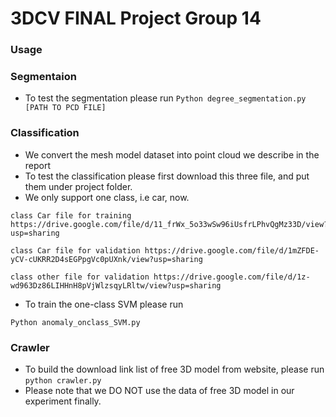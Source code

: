 # 3DCV FINAL Project Group 14 

### Usage
### Segmentaion
   * To test the segmentation please run
    ```
    Python degree_segmentation.py [PATH TO PCD FILE]
    ```
### Classification
   * We convert the mesh model dataset into point cloud we describe in the report 
   * To test the classification please first download this three file, and put them under project folder.
   * We  only support one class, i.e car, now. 
   ```
   class Car file for training https://drive.google.com/file/d/11_frWx_5o33wSw96iUsfrLPhvQgMz33D/view?usp=sharing
   ```
   ```
   class Car file for validation https://drive.google.com/file/d/1mZFDE-yCV-cUKRR2D4sEGPpgVc0pUXnk/view?usp=sharing
   ```
   ```
   class other file for validation https://drive.google.com/file/d/1z-wd963Dz86LIHHnH8pVjWlzsqyLRltw/view?usp=sharing
   ```
  * To train the one-class SVM please run
   ```
   Python anomaly_onclass_SVM.py
   ```
### Crawler
   * To build the download link list of free 3D model from website, please run
  ```python crawler.py ```
  * Please note that we DO NOT use the data of free 3D model in our experiment finally.
